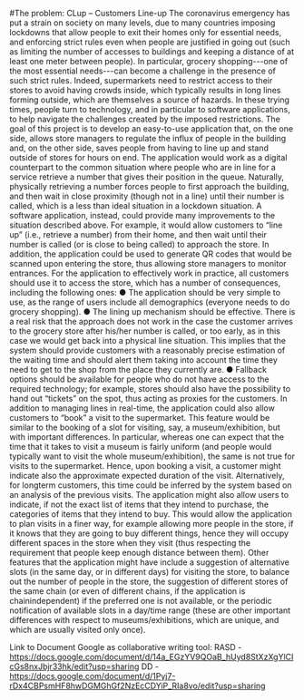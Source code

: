 
#The problem: CLup – Customers Line-up
The coronavirus emergency has put a strain on society on many levels, due to many countries imposing
lockdowns that allow people to exit their homes only for essential needs, and enforcing strict rules even
when people are justified in going out (such as limiting the number of accesses to buildings and keeping
a distance of at least one meter between people).
In particular, grocery shopping---one of the most essential needs---can become a challenge in the
presence of such strict rules. Indeed, supermarkets need to restrict access to their stores to avoid
having crowds inside, which typically results in long lines forming outside, which are themselves a
source of hazards. In these trying times, people turn to technology, and in particular to software
applications, to help navigate the challenges created by the imposed restrictions.
The goal of this project is to develop an easy-to-use application that, on the one side, allows store
managers to regulate the influx of people in the building and, on the other side, saves people from
having to line up and stand outside of stores for hours on end.
The application would work as a digital counterpart to the common situation where people who are in
line for a service retrieve a number that gives their position in the queue. Naturally, physically retrieving
a number forces people to first approach the building, and then wait in close proximity (though not in
a line) until their number is called, which is a less than ideal situation in a lockdown situation. A software
application, instead, could provide many improvements to the situation described above.
For example, it would allow customers to “line up” (i.e., retrieve a number) from their home, and then
wait until their number is called (or is close to being called) to approach the store. In addition, the
application could be used to generate QR codes that would be scanned upon entering the store, thus
allowing store managers to monitor entrances. For the application to effectively work in practice, all 
customers should use it to access the store, which has a number of consequences, including the
following ones:
● The application should be very simple to use, as the range of users include all demographics
(everyone needs to do grocery shopping).
● The lining up mechanism should be effective. There is a real risk that the approach does not
work in the case the customer arrives to the grocery store after his/her number is called, or too
early, as in this case we would get back into a physical line situation. This implies that the system
should provide customers with a reasonably precise estimation of the waiting time and should
alert them taking into account the time they need to get to the shop from the place they
currently are.
● Fallback options should be available for people who do not have access to the required
technology; for example, stores should also have the possibility to hand out “tickets” on the
spot, thus acting as proxies for the customers.
In addition to managing lines in real-time, the application could also allow customers to “book” a visit
to the supermarket. This feature would be similar to the booking of a slot for visiting, say, a
museum/exhibition, but with important differences. In particular, whereas one can expect that the time
that it takes to visit a museum is fairly uniform (and people would typically want to visit the whole
museum/exhibition), the same is not true for visits to the supermarket. Hence, upon booking a visit, a
customer might indicate also the approximate expected duration of the visit. Alternatively, for longterm customers, this time could be inferred by the system based on an analysis of the previous visits.
The application might also allow users to indicate, if not the exact list of items that they intend to
purchase, the categories of items that they intend to buy. This would allow the application to plan visits
in a finer way, for example allowing more people in the store, if it knows that they are going to buy
different things, hence they will occupy different spaces in the store when they visit (thus respecting
the requirement that people keep enough distance between them).
Other features that the application might have include a suggestion of alternative slots (in the same
day, or in different days) for visiting the store, to balance out the number of people in the store, the
suggestion of different stores of the same chain (or even of different chains, if the application is chainindependent) if the preferred one is not available, or the periodic notification of available slots in a
day/time range (these are other important differences with respect to museums/exhibitions, which are
unique, and which are usually visited only once).




Link to Document Google as collaborative writing tool:
RASD - https://docs.google.com/document/d/14a_EGzYV9QOaB_hUyd8StXzXgYlCIcGs8nxJbjr33hk/edit?usp=sharing
DD - https://docs.google.com/document/d/1Pyj7-rDx4CBPsmHF8hwDGMGhGf2NzEcCDYiP_RIa8vo/edit?usp=sharing

